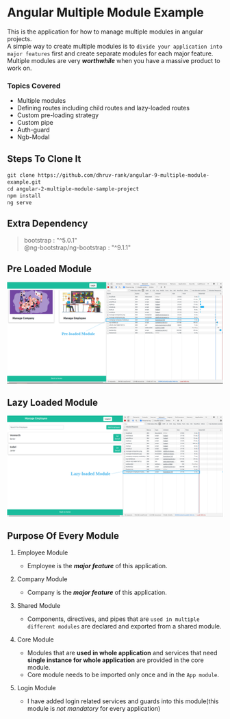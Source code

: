 # Angular Multiple Module Example

This is the application for how to manage multiple modules in angular projects.\
A simple way to create multiple modules is to `divide your application into major features` first and create separate modules for each major feature.
Multiple modules are very ***worthwhile*** when you have a massive product to work on. 





### Topics Covered

- Multiple modules
- Defining routes including child routes and lazy-loaded routes
- Custom pre-loading strategy
- Custom pipe
- Auth-guard
- Ngb-Modal



## Steps To Clone It

```
git clone https://github.com/dhruv-rank/angular-9-multiple-module-example.git
cd angular-2-multiple-module-sample-project
npm install
ng serve
```



## Extra Dependency

> bootstrap : "^5.0.1"\
> @ng-bootstrap/ng-bootstrap : "^9.1.1"
 

## Pre Loaded  Module


![Preloaded module screenshot](./src/assets/pre-laoded-module.png)



## Lazy Loaded Module


 ![Preloaded module screenshot](./src/assets/lazy-loaded-module.png)


## Purpose Of Every Module

1. Employee Module
    - Employee is the ***major feature*** of this application.

2. Company Module
    - Company is the ***major feature*** of this application.

3. Shared Module
    - Components, directives, and pipes that are `used in multiple different modules` are declared and exported from a shared module.

4. Core Module
    - Modules that are **used in whole application** and services that need **single instance for whole application** are provided in the core module.
    - Core module needs to be imported only once and in the `App module`.
    
5. Login Module
    - I have added login related services and guards into this module(this module is _not mandatory_ for every application)
